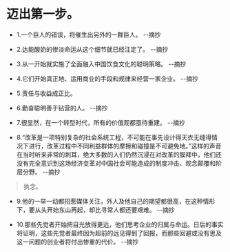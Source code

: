 # 迈出第一步。

- 1.一个巨人的错误，将催生出另外的一群巨人。 --摘抄

- 2.达能酸奶的惨淡命运从这个细节就已经注定了。 --摘抄

- 3.从一开始就实施了全面融入中国饮食文化的聪明策略。 --摘抄

- 4.它们开始真正地、运用商业的手段和规律来经营一家企业。 --摘抄

- 5.责任与收益成正比。

- 6.勤奋聪明善于钻营的人。 --摘抄

- 7.很显然，在一个转型时代，所有的价值观都亟待重建。 --摘抄

- 8.“改革是一项特别复杂的社会系统工程，不可能在事先设计得天衣无缝得情况下进行，改革过程中不同利益群体的摩擦和碰撞是不可避免地。”这样的声音在当时听来非常的刺耳，绝大多数的人们仍然沉浸在对改革的膜拜中，他们还没有完全意识到这场经济变革对中国社会可能造成的制度冲击、观念颠覆和阶层分野。 --摘抄

>执念。

- 9.他的一举一动都招惹媒体关注，外人及他自己的期望都很高，在这种情形下，要从头开始东山再起，却比寻常人都还要艰难。 --摘抄

- 10.那些先觉者开始把目光放得更远，他们思考企业的归属与命运。日后的事实将证明，这些先觉者最终因为超前的远见得到了回报，而那些回避或没有思及这一问题的创业者将付出惨重的代价。 --摘抄

